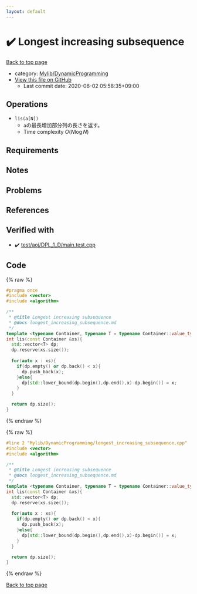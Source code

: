 ```yaml
---
layout: default
---
```


<!-- mathjax config similar to math.stackexchange -->
<script type="text/javascript" async
  src="https://cdnjs.cloudflare.com/ajax/libs/mathjax/2.7.5/MathJax.js?config=TeX-MML-AM_CHTML">
</script>
<script type="text/x-mathjax-config">
  MathJax.Hub.Config({
    TeX: { equationNumbers: { autoNumber: "AMS" }},
    tex2jax: {
      inlineMath: [ ['$','$'] ],
      processEscapes: true
    },
    "HTML-CSS": { matchFontHeight: false },
    displayAlign: "left",
    displayIndent: "2em"
  });
</script>

<script type="text/javascript" src="https://cdnjs.cloudflare.com/ajax/libs/jquery/3.4.1/jquery.min.js"></script>
<script src="https://cdn.jsdelivr.net/npm/jquery-balloon-js@1.1.2/jquery.balloon.min.js" integrity="sha256-ZEYs9VrgAeNuPvs15E39OsyOJaIkXEEt10fzxJ20+2I=" crossorigin="anonymous"></script>
<script type="text/javascript" src="../../../assets/js/copy-button.js"></script>
<link rel="stylesheet" href="../../../assets/css/copy-button.css" />


# :heavy_check_mark: Longest increasing subsequence

<a href="../../../index.html">Back to top page</a>

* category: <a href="../../../index.html#3a96c66483797c15eff4c0c3d8733619">Mylib/DynamicProgramming</a>
* <a href="{{ site.github.repository_url }}/blob/master/Mylib/DynamicProgramming/longest_increasing_subsequence.cpp">View this file on GitHub</a>
    - Last commit date: 2020-06-02 05:58:35+09:00




## Operations

- `lis(a[N])`
	- `a`の最長増加部分列の長さを返す。
	- Time complexity $O(N \log N)$

## Requirements

## Notes

## Problems

## References
 


## Verified with

* :heavy_check_mark: <a href="../../../verify/test/aoj/DPL_1_D/main.test.cpp.html">test/aoj/DPL_1_D/main.test.cpp</a>


## Code

<a id="unbundled"></a>
{% raw %}
```cpp
#pragma once
#include <vector>
#include <algorithm>

/**
 * @title Longest increasing subsequence
 * @docs longest_increasing_subsequence.md
 */
template <typename Container, typename T = typename Container::value_type>
int lis(const Container &xs){
  std::vector<T> dp;
  dp.reserve(xs.size());
  
  for(auto x : xs){
    if(dp.empty() or dp.back() < x){
      dp.push_back(x);
    }else{
      dp[std::lower_bound(dp.begin(),dp.end(),x)-dp.begin()] = x;
    }
  }

  return dp.size();
}

```
{% endraw %}

<a id="bundled"></a>
{% raw %}
```cpp
#line 2 "Mylib/DynamicProgramming/longest_increasing_subsequence.cpp"
#include <vector>
#include <algorithm>

/**
 * @title Longest increasing subsequence
 * @docs longest_increasing_subsequence.md
 */
template <typename Container, typename T = typename Container::value_type>
int lis(const Container &xs){
  std::vector<T> dp;
  dp.reserve(xs.size());
  
  for(auto x : xs){
    if(dp.empty() or dp.back() < x){
      dp.push_back(x);
    }else{
      dp[std::lower_bound(dp.begin(),dp.end(),x)-dp.begin()] = x;
    }
  }

  return dp.size();
}

```
{% endraw %}

<a href="../../../index.html">Back to top page</a>

